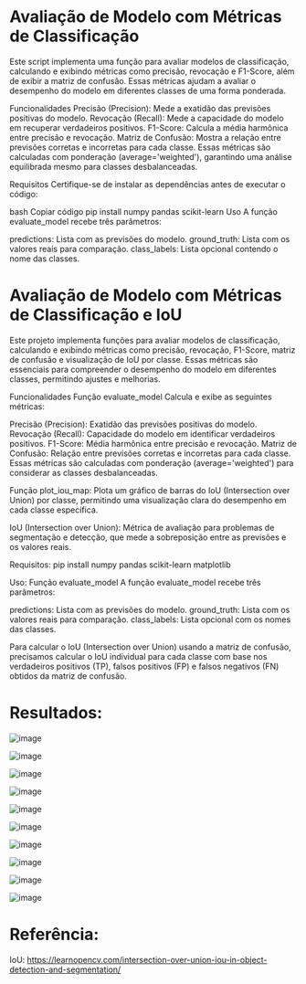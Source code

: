 # Avaliação de Modelo com Métricas de Classificação
Este script implementa uma função para avaliar modelos de classificação, calculando e exibindo métricas como precisão, revocação e F1-Score, além de exibir a matriz de confusão. Essas métricas ajudam a avaliar o desempenho do modelo em diferentes classes de uma forma ponderada.

Funcionalidades
Precisão (Precision): Mede a exatidão das previsões positivas do modelo.
Revocação (Recall): Mede a capacidade do modelo em recuperar verdadeiros positivos.
F1-Score: Calcula a média harmônica entre precisão e revocação.
Matriz de Confusão: Mostra a relação entre previsões corretas e incorretas para cada classe.
Essas métricas são calculadas com ponderação (average='weighted'), garantindo uma análise equilibrada mesmo para classes desbalanceadas.

Requisitos
Certifique-se de instalar as dependências antes de executar o código:

bash
Copiar código
pip install numpy pandas scikit-learn
Uso
A função evaluate_model recebe três parâmetros:

predictions: Lista com as previsões do modelo.
ground_truth: Lista com os valores reais para comparação.
class_labels: Lista opcional contendo o nome das classes.


# Avaliação de Modelo com Métricas de Classificação e IoU
Este projeto implementa funções para avaliar modelos de classificação, calculando e exibindo métricas como precisão, revocação, F1-Score, matriz de confusão e visualização de IoU por classe. Essas métricas são essenciais para compreender o desempenho do modelo em diferentes classes, permitindo ajustes e melhorias.

Funcionalidades
Função evaluate_model
Calcula e exibe as seguintes métricas:

Precisão (Precision): Exatidão das previsões positivas do modelo.
Revocação (Recall): Capacidade do modelo em identificar verdadeiros positivos.
F1-Score: Média harmônica entre precisão e revocação.
Matriz de Confusão: Relação entre previsões corretas e incorretas para cada classe.
Essas métricas são calculadas com ponderação (average='weighted') para considerar as classes desbalanceadas.

Função plot_iou_map:
Plota um gráfico de barras do IoU (Intersection over Union) por classe, permitindo uma visualização clara do desempenho em cada classe específica.

IoU (Intersection over Union): Métrica de avaliação para problemas de segmentação e detecção, que mede a sobreposição entre as previsões e os valores reais.

Requisitos:
pip install numpy pandas scikit-learn matplotlib

Uso:
Função evaluate_model
A função evaluate_model recebe três parâmetros:

predictions: Lista com as previsões do modelo.
ground_truth: Lista com os valores reais para comparação.
class_labels: Lista opcional com os nomes das classes.

Para calcular o IoU (Intersection over Union) usando a matriz de confusão, precisamos calcular o IoU individual para cada classe com base nos verdadeiros positivos (TP), falsos positivos (FP) e falsos negativos (FN) obtidos da matriz de confusão.


# Resultados:

![image](https://github.com/user-attachments/assets/157ce21e-16a8-4144-b20e-121e5547c1c4)

![image](https://github.com/user-attachments/assets/d98898af-622a-46c8-a985-0d9dbc6ed27c)

![image](https://github.com/user-attachments/assets/6df40d38-aec7-4625-9374-608a38ad6f84)

![image](https://github.com/user-attachments/assets/dc8193a1-63c6-4f03-8347-db0576d002db)

![image](https://github.com/user-attachments/assets/f913a4a2-356a-4f31-a0a8-e9de4c911d2d)

![image](https://github.com/user-attachments/assets/fbc8098d-fae7-4480-b86b-a787157a9d8c)

​![image](https://github.com/user-attachments/assets/e7f335d4-791c-4d5b-b162-fc70048859c4)

![image](https://github.com/user-attachments/assets/5187cc02-5dea-4c72-8377-080656ed4729)

![image](https://github.com/user-attachments/assets/f6824dc9-2454-44e6-a434-3a8319f79b60)

​![image](https://github.com/user-attachments/assets/339ec9d8-bfcd-4942-81e0-034f5dd5e6bd)

# Referência:
IoU: https://learnopencv.com/intersection-over-union-iou-in-object-detection-and-segmentation/
